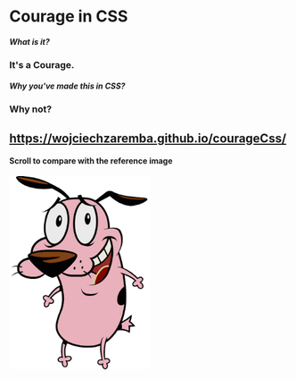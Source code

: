 
# Courage in CSS
#### *What is it?*
### It's a Courage.
#### *Why you've made this in CSS?*
### Why not?

## https://wojciechzaremba.github.io/courageCss/

#### Scroll to compare with the reference image
<img src="https://raw.githubusercontent.com/WojciechZaremba/courageCss/main/courageCss.png" height="50%" width="50%" >
